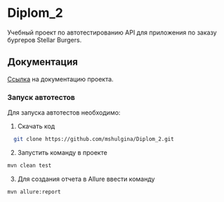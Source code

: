 # Diplom_2

Учебный проект по автотестированию API для приложения по заказу бургеров Stellar Burgers.

## Документация

[Ссылка](https://code.s3.yandex.net/qa-automation-engineer/java/cheatsheets/paid-track/diplom/api-documentation.pdf) на документацию проекта.

### Запуск автотестов

Для запуска автотестов необходимо:

1. Скачать код

 ```sh
   git clone https://github.com/mshulgina/Diplom_2.git
   ```
   
2. Запустить команду в проекте

```sh
mvn clean test
```

3. Для создания отчета в Allure ввести команду

```sh
mvn allure:report
```
